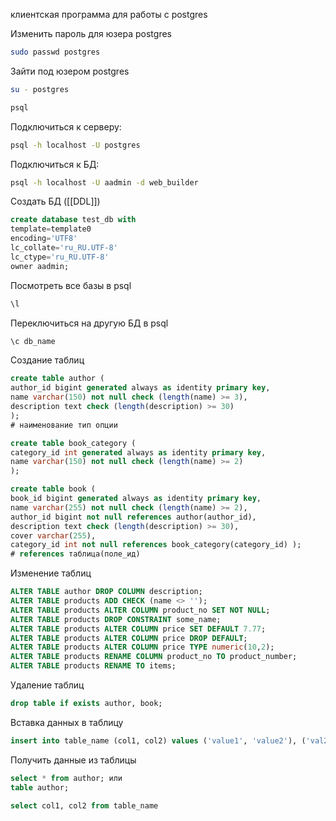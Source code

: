 клиентская программа для работы с postgres

Изменить пароль для юзера postgres
```bash
sudo passwd postgres
```

Зайти под юзером postgres
```bash
su - postgres
```

```bash
psql
```

Подключиться к серверу:
```bash
psql -h localhost -U postgres
```

Подключиться к БД:
```bash
psql -h localhost -U aadmin -d web_builder
```

Создать БД ([[DDL]])
```sql
create database test_db with 
template=template0 
encoding='UTF8' 
lc_collate='ru_RU.UTF-8' 
lc_ctype='ru_RU.UTF-8' 
owner aadmin;
```

Посмотреть все базы в psql
```bash
\l
```

Переключиться на другую БД в psql
```bash
\c db_name
```


Создание таблиц
```sql
create table author ( 
author_id bigint generated always as identity primary key, 
name varchar(150) not null check (length(name) >= 3), 
description text check (length(description) >= 30) 
);
# наименование тип опции

create table book_category ( 
category_id int generated always as identity primary key, 
name varchar(150) not null check (length(name) >= 2) 
);

create table book ( 
book_id bigint generated always as identity primary key, 
name varchar(255) not null check (length(name) >= 2), 
author_id bigint not null references author(author_id), 
description text check (length(description) >= 30), 
cover varchar(255), 
category_id int not null references book_category(category_id) );
# references таблица(поле_ид)
```

Изменение таблиц
```sql
ALTER TABLE author DROP COLUMN description;
ALTER TABLE products ADD CHECK (name <> '');
ALTER TABLE products ALTER COLUMN product_no SET NOT NULL;
ALTER TABLE products DROP CONSTRAINT some_name;
ALTER TABLE products ALTER COLUMN price SET DEFAULT 7.77;
ALTER TABLE products ALTER COLUMN price DROP DEFAULT;
ALTER TABLE products ALTER COLUMN price TYPE numeric(10,2);
ALTER TABLE products RENAME COLUMN product_no TO product_number;
ALTER TABLE products RENAME TO items;
```

Удаление таблиц
```sql
drop table if exists author, book;
```

Вставка данных в таблицу
```sql
insert into table_name (col1, col2) values ('value1', 'value2'), ('val2', 'val2')
```

Получить данные из таблицы
```sql
select * from author; или
table author;
```

```sql
select col1, col2 from table_name
```

